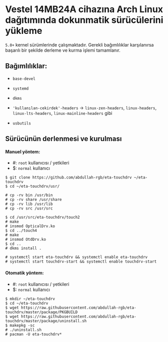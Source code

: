 # Vestel 14MB24A cihazına Arch Linux dağıtımında dokunmatik sürücülerini yükleme

`5.0+` kernel sürümlerinde çalışmaktadır. Gerekli bağımlılıklar karşılanırsa başarılı bir şekilde derleme ve kurma işlemi tamamlanır.

## Bağımlılıklar:
* `base-devel`
* `systemd`
* `dkms`
* `'kullanılan-cekirdek'-headers` -> `linux-zen-headers`, `linux-headers`, `linux-lts-headers`, `linux-mainline-headers` gibi

* `usbutils`

## Sürücünün derlenmesi ve kurulması

#### Manuel yöntem:

* #: `root` kullanıcısı / yetkileri
* $: `normal` kullanıcı

```
$ git clone https://github.com/abdullah-rgb/eta-touchdrv ~/eta-touchdrv
$ cd ~/eta-touchdrv/usr/

# cp -rv bin /usr/bin
# cp -rv share /usr/share
# cp -rv lib /usr/lib
# cp -rv src /usr/src

$ cd /usr/src/eta-touchdrv/touch2
# make
# insmod OpticalDrv.ko
$ cd ../touch4
# make
# insmod OtdDrv.ko
$ cd ..
# dkms install .

# systemctl start eta-touchdrv && systemctl enable eta-touchdrv
# systemctl start touchdrv-start && systemctl enable touchdrv-start
```

#### Otomatik yöntem:

* #: `root` kullanıcısı / yetkileri
* $: `normal` kullanıcı

```
$ mkdir ~/eta-touchdrv
$ cd ~/eta-touchdrv
$ wget https://raw.githubusercontent.com/abdullah-rgb/eta-touchdrv/master/package/PKGBUILD
$ wget https://raw.githubusercontent.com/abdullah-rgb/eta-touchdrv/master/package/uninstall.sh
$ makepkg -sc
# ./uninstall.sh
# pacman -U eta-touchdrv*
```